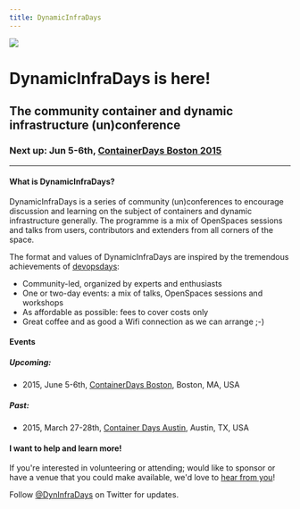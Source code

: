 ```yaml
---
title: DynamicInfraDays
---
```


<style>
#footer {
   display: none;
   }
</style>

<img src="http://dynamicinfradays.org/img/logo.png" style="margin-left:auto;margin-right:auto;display:block">

# DynamicInfraDays is here!
## The community container and dynamic infrastructure (un)conference
### **Next up:** Jun 5-6th, **[ContainerDays Boston 2015](/events/2015-boston/)**

-----

#### What is DynamicInfraDays?

DynamicInfraDays is a series of community (un)conferences to encourage discussion and learning on the subject of containers and dynamic infrastructure generally. The programme is a mix of OpenSpaces sessions and talks from users, contributors and extenders from all corners of the space.

The format and values of DynamicInfraDays are inspired by the tremendous achievements of [devopsdays](http://devopsdays.org/):

* Community-led, organized by experts and enthusiasts
* One or two-day events: a mix of talks, OpenSpaces sessions and workshops
* As affordable as possible: fees to cover costs only
* Great coffee and as good a Wifi connection as we can arrange ;-)

#### Events

##### Upcoming:

* 2015, June 5-6th, [ContainerDays Boston](/events/2015-boston/), Boston, MA, USA

##### Past:

* 2015, March 27-28th, [Container Days Austin](/events/2015-austin/), Austin, TX, USA

#### I want to help and learn more!

If you're interested in volunteering or attending; would like to sponsor or have a venue that you could make available, we'd love to [hear from you](mailto:info@dynamicinfradays.org)!

Follow [@DynInfraDays](http://twitter.com/DynInfraDays) on Twitter for updates.
